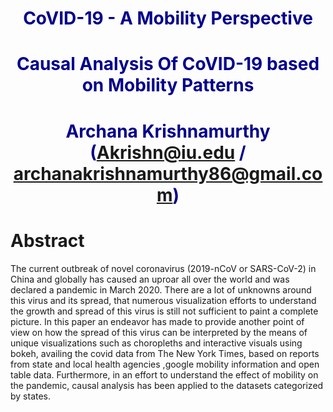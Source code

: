 # <center><font color=darkblue> CoVID-19 - A Mobility Perspective</font></center>
# <center><font color=darkblue> Causal Analysis Of CoVID-19 based on Mobility Patterns</font></center>
# <center><font color=darkblue> Archana Krishnamurthy (Akrishn@iu.edu / archanakrishnamurthy86@gmail.com)</font></center>

# Abstract

The current outbreak of novel coronavirus (2019-nCoV or SARS-CoV-2) in China and globally has caused an uproar all over the world and was declared a pandemic in March 2020. There are a lot of unknowns around this virus and its spread, that numerous visualization efforts to understand the growth and spread of this virus is still not sufficient to paint a complete picture. In this paper an endeavor has made to provide another point of view on how the spread of this virus can be interpreted by the means of unique visualizations such as choropleths and interactive visuals using bokeh, availing the covid data from The New York Times, based on reports from state and local health agencies ,google mobility information and open table data. Furthermore, in an effort to understand the effect of mobility on the pandemic, causal analysis has been applied to the datasets categorized by states. 
